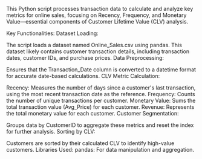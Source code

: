 This Python script processes transaction data to calculate and analyze key metrics for online sales, focusing on Recency, Frequency, and Monetary Value—essential components of Customer Lifetime Value (CLV) analysis.

Key Functionalities:
Dataset Loading:

The script loads a dataset named Online_Sales.csv using pandas. This dataset likely contains customer transaction details, including transaction dates, customer IDs, and purchase prices.
Data Preprocessing:

Ensures that the Transaction_Date column is converted to a datetime format for accurate date-based calculations.
CLV Metric Calculation:

Recency: Measures the number of days since a customer's last transaction, using the most recent transaction date as the reference.
Frequency: Counts the number of unique transactions per customer.
Monetary Value: Sums the total transaction value (Avg_Price) for each customer.
Revenue: Represents the total monetary value for each customer.
Customer Segmentation:

Groups data by CustomerID to aggregate these metrics and reset the index for further analysis.
Sorting by CLV:

Customers are sorted by their calculated CLV to identify high-value customers.
Libraries Used:
pandas: For data manipulation and aggregation.
